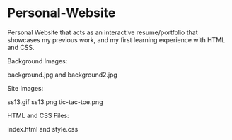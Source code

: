 # Personal-Website
Personal Website that acts as an interactive resume/portfolio that showcases my previous work, and my first learning experience with HTML and CSS.

Background Images:

background.jpg and background2.jpg

Site Images:

ss13.gif ss13.png tic-tac-toe.png

HTML and CSS Files:

index.html and style.css
